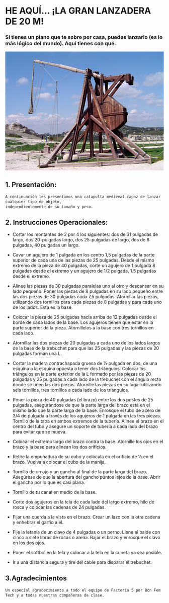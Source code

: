 
# HE AQUÍ... ¡LA GRAN LANZADERA DE 20 M! #

### Si tienes un piano que te sobre por casa, puedes lanzarlo (es lo más lógico del mundo). Aquí tienes con qué.


![trebuchet medieval](/img/catapulta.jpeg "Trebuchet Medieval")

## 1. Presentación:
~~~
A continuación les presentamos una catapulta medieval capaz de lanzar cualquier tipo de objeto,
independientemente de su tamaño y peso.
~~~

## 2. Instrucciones Operacionales:

* Cortar los montantes de 2 por 4 los siguientes: dos de 31 pulgadas de largo, dos 20-pulgadas largo, dos 25-pulgadas de largo, dos de 8 pulgadas, 40 pulgadas un largo.

* Cavar un agujero de 1 pulgada en los centro 1,5 pulgadas de la parte superior de cada una de las piezas de 25 pulgadas. Desde el mismo extremo de la pieza de 40 pulgadas, corte un agujero de 1 pulgada 8 pulgadas desde el extremo y un agujero de 1/2 pulgada, 1.5 pulgadas desde el extremo.

* Alinee las piezas de 30 pulgadas paralelas uno al otro y descansar en su lado pequeño. Poner las piezas de 8 pulgadas en su lado pequeño entre las dos piezas de 30 pulgadas cada 7,5 pulgadas. Atornillar las piezas, utilizando dos tornillos para cada piezas de 8 pulgadas y para cada uno de los lados. Esta es la base.

* Colocar la pieza de 25 pulgadas hacia arriba de 12 pulgadas desde el borde de cada lados de la base. Los agujeros tienen que estar en la parte superior de la pieza. Atorníllelos a la base con tres tornillos en cada lado.

* Atornillar las dos piezas de 20 pulgadas a cada uno de los lados largos de la base de la trebuchet para que las 25 pulgadas y las piezas de 20 pulgadas forman una L.

* Cortar la madera contrachapada gruesa de ½ pulgada en dos, de una esquina a la esquina opuesta a tener dos triángulos. Colocar los triángulos en la parte exterior de la L formado por las piezas de 20 pulgadas y 25 pulgadas a cada lado de la trebuchet con el ángulo recto donde se unen las dos piezas. Atornille las piezas en su lugar utilizando seis tornillos, tres tornillos a cada lado de los triángulos.

* Poner la pieza de 40 pulgadas (el brazo) entre los dos postes de 25 pulgadas, asegurándose de que la parte larga del brazo está en el mismo lado que la parte larga de la base. Enrosque el tubo de acero de 3/4 de pulgada a través de los agujeros de 1 pulgada en las tres piezas. Tornillo de la tapa en ambos extremos de la tubería. Alinee el brazo en el centro del tubo y asegure un soporte de tubería a cada lado del brazo para evitar que se mueva.

* Colocar el extremo largo del brazo contra la base. Atornille los ojos en el brazo y la base para alinean los dos orificios.

* Retire la empuñadura de su cubo y colócala en el orificio de ½ en el brazo. Vuelva a colocar el cubo de la manija.

* Tornillo de un ojo y un gancho al final de la parte larga del brazo. Asegúrese de que la abertura del gancho puntos lejos de la base. Abrir el gancho por lo que es casi plana.

* Tornillo de tu canal en medio de la base.

* Corte dos agujeros en la tela de cada lado del largo extremo, hilo de rosca y colocar las cadenas de 24 pulgadas.

* Fijar una cuerda a la vista en el brazo. Crear un lazo con la otra cadena y enhebrar el garfio a él.

* Fije la letanía de un clavo de 4 pulgadas o un perno. Llene el balde con cinco a siete libras de rocas o arena. Bajar el brazo y enrosque el clavo en los dos ojos.

* Poner el softbol en la tela y colocar a la tela en la cuneta ya sea posible.

* Ir a una distancia segura y tire del cable para disparar el trebuchet.

## 3.Agradecimientos

~~~
Un especial agradecimiento a todo el equipo de Factoria 5 por Bcn Fem Tech y a todas nuestras compañeras de clase.
~~~
